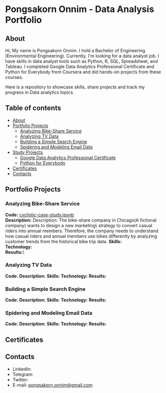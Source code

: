 # Pongsakorn Onnim - Data Analysis Portfolio

## About

Hi, My name is Pongsakorn Onnim. I hold a Bachelor of Engineering (Environmental Engineering). Currently, I'm looking for a data analyst job. I have skills in data analyst tools such as Python, R, SQL, Spreadsheet, and Tableau. I completed Google Data Analytics Professional Certificate and Python for Everybody from Coursera and did hands-on projects from these courses.

Here is a repository to showcase skills, share projects and track my progress in Data analytics topics.


## Table of contents
- [About](#about)
- [Portfolio Projects](#portfolio-projects)
	+ [Analyzing Bike-Share Service](#video-games-sales-analysis)
  + [Analyzing TV Data](#video-games-sales-analysis)
  + [Building a Simple Search Engine](#video-games-sales-analysis)
  + [Spidering and Modeling Email Data](#video-games-sales-analysis)
- [Study Projects](#study-projects)  
	+ [Google Data Analytics Professional Certificate](#kaggle-30-days-of-ml)
	+ [Python for Everybody](#data-analyst-specialization)
- [Certificates](#certificates)
- [Contacts](#contacts)

## Portfolio Projects

### Analyzing Bike-Share Service
**Code:** [cyclistic-case-study.ipynb](https://github.com/pongsakorn-onnim/portfolio/blob/main/Analyzing%20Bike-Share%20Service(R)/cyclistic-case-study.ipynb)\
**Description:** Description: The bike-share company in Chicago(A fictional company) wants to design a new marketing\ strategy to convert casual riders into annual members. Therefore, the company needs to understand how casual riders and annual members use bikes differently by analyzing customer trends from the historical bike trip data.
**Skills:**\
**Technology:**\
**Results:**\

### Analyzing TV Data
**Code:**
**Description:**
**Skills:**
**Technology:**
**Results:**

### Building a Simple Search Engine
**Code:**
**Description:**
**Skills:**
**Technology:**
**Results:**

### Spidering and Modeling Email Data
**Code:**
**Description:**
**Skills:**
**Technology:**
**Results:**

## Certificates
## Contacts
- LinkedIn: []()
- Telegram: []()
- Twitter: []()
- E-mail: pongsakorn.onnim@gmail.com


